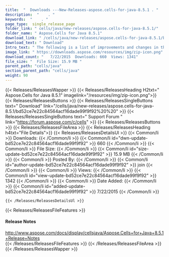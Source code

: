 ```yaml
---
title:  "  Downloads ---New-Releases-aspose.cells-for-java-8.5.1 . " 
description:  "    . " 
keywords:  "    . " 
page_type:  single_release_page
folder_link: " cells/java/new-releases/aspose.cells-for-java-8.5.1/"
folder_name: " Aspose.Cells for Java 8.5.1"
download_link: " /cells/java/new-releases/aspose.cells-for-java-8.5.1/bd52ce7e22c84564acf16dade99f9f92"
download_text: " Download"
Intro_text: " The following is a list of improvements and changes in this release of Aspose.Ce..."
image_link: " https://downloads.aspose.com/resources/img/zip-icon.png"
download_count: "   7/22/2015  Downloads: 660  Views: 1341"
file_size: "  File Size: 15.9 MB "
parent_path: "cells/java"
section_parent_path: "cells/java"
weight: 90 
---
```


{{< Releases/ReleasesWapper >}}
  {{< Releases/ReleasesHeading H2txt=" Aspose.Cells for Java 8.5.1" imagelink="/resources/img/zip-icon.png">}}
  {{< Releases/ReleasesButtons >}}
    {{< Releases/ReleasesSingleButtons text=" Download" link="/cells/java/new-releases/aspose.cells-for-java-8.5.1/bd52ce7e22c84564acf16dade99f9f92%20%20" >}}
    {{< Releases/ReleasesSingleButtons text=" Support Forum " link="https://forum.aspose.com/c/cells" >}}
  {{< Releases/ReleasesButtons >}}
  {{< Releases/ReleasesFileArea >}}
    {{< Releases/ReleasesHeading h4txt="File Details">}}
    {{< Releases/ReleasesDetailsUl >}}
            {{< Common/li  >}} Downloads: {{< /Common/li >}} 
      {{< Common/li id="dwn-update-bd52ce7e22c84564acf16dade99f9f92" >}} 660 {{< /Common/li >}} 
      {{< Common/li  >}} File Size: {{< /Common/li >}} 
      {{< Common/li id="size-update-bd52ce7e22c84564acf16dade99f9f92" >}} 15.9 MB {{< /Common/li >}} 
      {{< Common/li  >}} Posted By: {{< /Common/li >}} 
      {{< Common/li id="author-update-bd52ce7e22c84564acf16dade99f9f92" >}} join {{< /Common/li >}} 
      {{< Common/li  >}} Views: {{< /Common/li >}} 
      {{< Common/li id="view-update-bd52ce7e22c84564acf16dade99f9f92" >}} 1342 {{< /Common/li >}} 
      {{< Common/li  >}} Date Added: {{< /Common/li >}} 
      {{< Common/li id="added-update-bd52ce7e22c84564acf16dade99f9f92" >}} 7/22/2015 {{< /Common/li >}} 

    {{< /Releases/ReleasesDetailsUl >}}

  {{< Releases/ReleasesFileFeatures >}}
      <h4>Release Notes</h4><div><a href="http://www.aspose.com/docs/display/cellsjava/Aspose.Cells+for+Java+8.5.1+Release+Notes">http://www.aspose.com/docs/display/cellsjava/Aspose.Cells+for+Java+8.5.1+Release+Notes</a></div>
  {{< /Releases/ReleasesFileFeatures >}}
 {{< /Releases/ReleasesFileArea >}}
{{< /Releases/ReleasesWapper >}}


